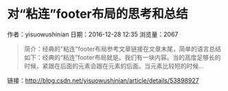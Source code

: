 # 对“粘连”footer布局的思考和总结
作者：yisuowushinian
日期：2016-12-28 12:35
浏览量：2067
> 简介：经典的"粘连"footer布局参考文章链接在文章末尾，简单的语言总结如下：经典的“粘连”footer布局就是。我们有一块内容。当的高度足够长的时候，紧跟在后面的元素会跟在元素的后面。当元素比较短的时候...

 链接：http://blog.csdn.net/yisuowushinian/article/details/53898927
